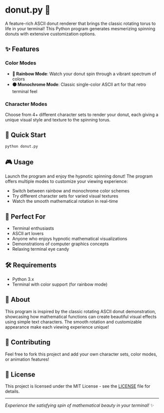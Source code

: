 # donut.py 🍩

A feature-rich ASCII donut renderer that brings the classic rotating torus to life in your terminal! This Python program generates mesmerizing spinning donuts with extensive customization options.

## ✨ Features

### Color Modes
- **🌈 Rainbow Mode**: Watch your donut spin through a vibrant spectrum of colors
- **⚫ Monochrome Mode**: Classic single-color ASCII art for that retro terminal feel

### Character Modes
Choose from 4+ different character sets to render your donut, each giving a unique visual style and texture to the spinning torus.

## 🚀 Quick Start

```bash
python donut.py
```

## 🎮 Usage

Launch the program and enjoy the hypnotic spinning donut! The program offers multiple modes to customize your viewing experience:

- Switch between rainbow and monochrome color schemes
- Try different character sets for varied visual textures
- Watch the smooth mathematical rotation in real-time

## 🎯 Perfect For

- Terminal enthusiasts
- ASCII art lovers
- Anyone who enjoys hypnotic mathematical visualizations
- Demonstrations of computer graphics concepts
- Relaxing terminal eye candy

## 🛠️ Requirements

- Python 3.x
- Terminal with color support (for rainbow mode)

## 📖 About

This program is inspired by the classic rotating ASCII donut demonstration, showcasing how mathematical functions can create beautiful visual effects using simple text characters. The smooth rotation and customizable appearance make each viewing experience unique!

## 🤝 Contributing

Feel free to fork this project and add your own character sets, color modes, or animation features!

## 📝 License

This project is licensed under the MIT License - see the [LICENSE](LICENSE) file for details.

---

*Experience the satisfying spin of mathematical beauty in your terminal!* ✨
